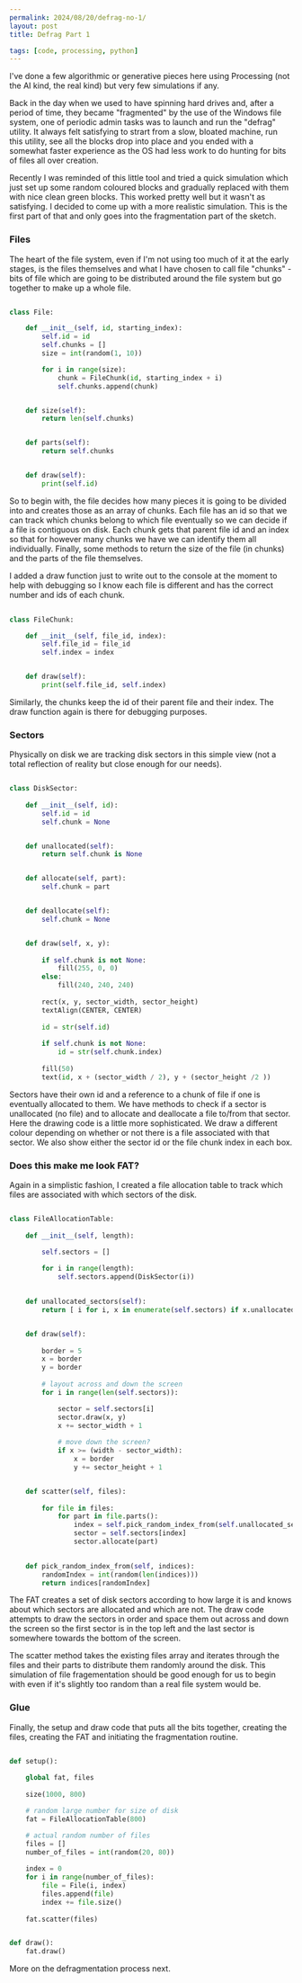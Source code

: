 ```yaml
---
permalink: 2024/08/20/defrag-no-1/
layout: post
title: Defrag Part 1

tags: [code, processing, python]
---
```


I've done a few algorithmic or generative pieces here using Processing (not the AI kind, the real kind) but very few simulations if any.

Back in the day when we used to have spinning hard drives and, after a period of time, they became "fragmented" by the use of the Windows file system,
one of periodic admin tasks was to launch and run the "defrag" utility. It always felt satisfying to strart from a slow, bloated machine, run this 
utility, see all the blocks drop into place and you ended with a somewhat faster experience as the OS had less work to do hunting for bits of files 
all over creation.

Recently I was reminded of this little tool and tried a quick simulation which just set up some random coloured blocks and gradually replaced with them with 
nice clean green blocks. This worked pretty well but it wasn't as satisfying. I decided to come up with a more realistic simulation. This is the first part 
of that and only goes into the fragmentation part of the sketch.

### Files

The heart of the file system, even if I'm not using too much of it at the early stages, is the files themselves and what I have chosen to call file "chunks" - bits 
of file which are going to be distributed around the file system but go together to make up a whole file.

```python

class File:

    def __init__(self, id, starting_index):
        self.id = id
        self.chunks = []
        size = int(random(1, 10))

        for i in range(size):
            chunk = FileChunk(id, starting_index + i)
            self.chunks.append(chunk)


    def size(self):
        return len(self.chunks)


    def parts(self):
        return self.chunks


    def draw(self):
        print(self.id) 

```

So to begin with, the file decides how many pieces it is going to be divided into and creates those as an array of chunks. Each file has an id so that we can 
track which chunks belong to which file eventually so we can decide if a file is contiguous on disk. Each chunk gets that parent file id and an index so that 
for however many chunks we have we can identify them all individually. Finally, some methods to return the size of the file (in chunks) and the parts of the file themselves. 

I added a draw function just to write out to the console at the moment to help with debugging so I know each file is different and has the correct number and ids 
of each chunk.
        
```python
        
class FileChunk:

    def __init__(self, file_id, index):
        self.file_id = file_id
        self.index = index


    def draw(self):
        print(self.file_id, self.index)  

```

Similarly, the chunks keep the id of their parent file and their index. The draw function again is there for debugging purposes. 

### Sectors

Physically on disk we are tracking disk sectors in this simple view (not a total reflection of reality but close enough for our needs). 

```python

class DiskSector:
    
    def __init__(self, id):
        self.id = id
        self.chunk = None


    def unallocated(self):
        return self.chunk is None


    def allocate(self, part):
        self.chunk = part


    def deallocate(self):
        self.chunk = None


    def draw(self, x, y):
        
        if self.chunk is not None:
            fill(255, 0, 0)
        else:
            fill(240, 240, 240)           
            
        rect(x, y, sector_width, sector_height)
        textAlign(CENTER, CENTER)
        
        id = str(self.id)
        
        if self.chunk is not None:
            id = str(self.chunk.index)
            
        fill(50)
        text(id, x + (sector_width / 2), y + (sector_height /2 ))

```

Sectors have their own id and a reference to a chunk of file if one is eventually allocated to them. We have methods to check if 
a sector is unallocated (no file) and to allocate and deallocate a file to/from that sector. Here the drawing code is a little 
more sophisticated. We draw a different colour depending on whether or not there is a file associated with that sector. We also 
show either the sector id or the file chunk index in each box. 


### Does this make me look FAT?

Again in a simplistic fashion, I created a file allocation table to track which files are associated with which sectors of the disk.

```python

class FileAllocationTable:
    
    def __init__(self, length):

        self.sectors = []
        
        for i in range(length):
            self.sectors.append(DiskSector(i))

            
    def unallocated_sectors(self):
        return [ i for i, x in enumerate(self.sectors) if x.unallocated()]


    def draw(self):
        
        border = 5
        x = border
        y = border
        
        # layout across and down the screen
        for i in range(len(self.sectors)):

            sector = self.sectors[i]
            sector.draw(x, y)
            x += sector_width + 1
            
            # move down the screen?
            if x >= (width - sector_width):
                x = border
                y += sector_height + 1


    def scatter(self, files):
        
        for file in files:    
            for part in file.parts():
                index = self.pick_random_index_from(self.unallocated_sectors())
                sector = self.sectors[index]
                sector.allocate(part)

                
    def pick_random_index_from(self, indices):
        randomIndex = int(random(len(indices)))
        return indices[randomIndex]

```

The FAT creates a set of disk sectors according to how large it is and knows about which sectors are allocated and which are not. 
The draw code attempts to draw the sectors in order and space them out across and down the screen so the first sector is in the top 
left and the last sector is somewhere towards the bottom of the screen. 

The scatter method takes the existing files array and iterates through the files and their parts to distribute them randomly 
around the disk. This simulation of file fragementation should be good enough for us to begin with even if it's slightly too random 
than a real file system would be. 

### Glue 

Finally, the setup and draw code that puts all the bits together, creating the files, creating the FAT and initiating the fragmentation 
routine. 


```python

def setup():
    
    global fat, files
    
    size(1000, 800)

    # random large number for size of disk
    fat = FileAllocationTable(800)

    # actual random number of files
    files = []
    number_of_files = int(random(20, 80))
    
    index = 0
    for i in range(number_of_files):
        file = File(i, index)
        files.append(file)
        index += file.size()
            
    fat.scatter(files)


def draw():  
    fat.draw()

```

More on the defragmentation process next.
